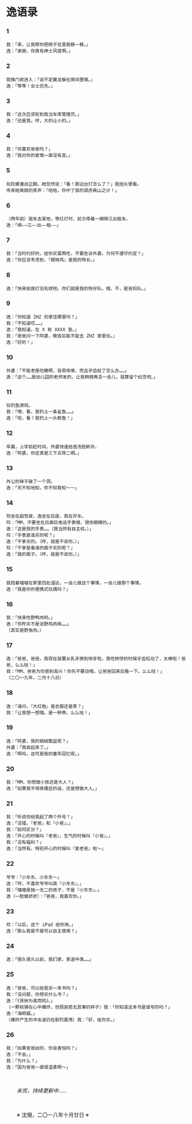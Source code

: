 # 逸语录

### 1

```
我：「来，让我帮你把椅子往里面移一移。」
逸：「谢谢。你真有绅士风度啊。」
```

### 2

```
我推门欲进入：「说不定翼龙躲在房间里哦。」
逸：「等等！女士优先。」
```

### 3

```
我：「这次应该轮到我当车库管理员。」
逸：「还是我。哼，大的让小的。」
```

### 4

```
我：「你喜欢爸爸吗？」
逸：「我对你的爱情一直没有变。」
```

### 5

```
玩陀螺激战正酣。她忽然说：「看！那边台灯怎么了？」我扭头便看。
传来她爽朗的笑声：「哈哈，你中了我的调虎离山之计！」
```

### 6

```
（两年前）驱车去某地，等红灯时，前方停着一辆锦江出租车。
逸：「绵——江——出——租——」
```

### 7

```
我：「当时约好的，给你买蛋筒吃，不要告诉外婆。为何不遵守约定？」
逸：「你应该考虑到，『报晓鸡』是我的特长。」
```

### 8

```
逸：「快来拍我打羽毛球吧。你们就是我的狗仔队。哦，不，是爸妈队。」
```

### 9

```
逸：「你知道 ZHZ 的家住哪里吗？」
我：「不知道哎……」
逸：「我知道。在 X 栋 XXXX 室。」
我：「爸爸问一下阿婆，晚饭后能不能去 ZHZ 家里玩。」
逸：「好的！」
```

### 10

```
外婆：「不能老是吃糖啊，容易咳嗽，而且牙齿蛀了怎么办……」
逸：「这个……是幼儿园的老师发的，让我稍微再含一会儿，就算留个纪念吧。」
```

### 11

```
玩钓鱼游戏。
我：「嘿，看，我钓上一条鲨鱼……」
逸：「哈，看！我钓上一头鲸鱼！」
```

### 12

```
早晨，上学前赶时间，外婆快速给逸洗脸刷牙。
逸：「阿婆，你还真是三下五除二啊。」
```

### 13

```
外公的袜子破了一个洞。
逸：「天不知地知，你不知我知～～」
```

### 14

```
玲坐在副驾驶，逸坐在后座，我在开车。
玲：「MM，不要坐在后面玩电话手表哦，很伤眼睛的。」
逸：「这是我的手表……（我当然有自主权。）」
玲：「手表是谁买的呢？」
逸：「干爹买的。（哼，就是不说你。）」
玲：「干爹是看谁的面子买的呢？」
逸：「我的面子。（哼，就是不说你。）」
```

### 15

```
我抱着喵喵在家里四处溜达，一会儿做这个事情，一会儿做那个事情。
逸：「我是你的便携式玩偶吗？」
```

### 16

```
我：「快来吃野鸭肉哟。」
逸：「你昨天不是说野鸡肉嘛……」
（其实是野兔肉。）
```

### 17

```
逸：「爸爸、爸爸。我现在就要从乳牙换到恒牙啦。我吃柿饼的时候牙齿松动了，太棒啦！爸爸，么么哒！」
我：「MM，爸爸为你感到高兴！你先不要动哦，让爸爸回来后看一下。么么哒！」
（二〇一九年，二月十八日）
```

### 18

```
逸：「请问，『大红袍』是衣服还是茶？」
我：「让我想一想哦。是一种茶。么么哒！」
```

### 19

```
逸：「阿婆，我的锅碗瓢盆呢？」
外婆：「我收起来了。」
逸：「啊呜，这可是我的童年回忆呢。」
```

### 20

```
我：「MM，你想做小孩还是大人？」
逸：「如果我不得侏儒症的话，还是想做大人。」
```

### 21

```
我：「听说你给我起了两个外号？」
逸：「没错。『老爸』和『小爸』。」
我：「如何区分？」
逸：「开心的时候叫『老爸』，生气的时候叫『小爸』。」
我：「没有福利？」
逸：「当然有。特别开心的时候叫『爱老爸』啦～」
```

### 22

```
爷爷：「小东东、小东东～」
逸：「哼，不喜欢爷爷叫我『小东东』。」
我：「喵喵是独一无二的孩子，不是『小东东』。」
逸（一脸傲娇状）：「爸爸，我喜欢你。」
```

### 23

```
玲：「以后，这个 iPad 给你用。」
逸：「那么我是不是可以自主使用？」
```

### 24

```
逸：「很久很久以前，我们家，家道中落……」
```

### 25

```
逸：「爸爸，可以给我买一本书吗？」
我：「没问题，你想买什么书？」
逸：「《丧钟为谁而鸣》。」
（一颗核弹在心中爆炸，但假装若无其事的样子）我：「你知道这本书是谁写的吗？」
逸：「海明威。」
（爆炸产生的冲击波仍在剧烈震荡）我：「好，给你买。」
```

### 26

```
我：「如果爸爸凶你，你会害怕吗？」
逸：「不会。」
我：「为什么？」
逸：「因为爸爸一直很温柔啊～」
```

&emsp;&emsp;

&emsp;&emsp;_未完，持续更新中……_

&emsp;&emsp;

&emsp;&emsp;※ 沈翎，二〇一八年十月廿日 ※